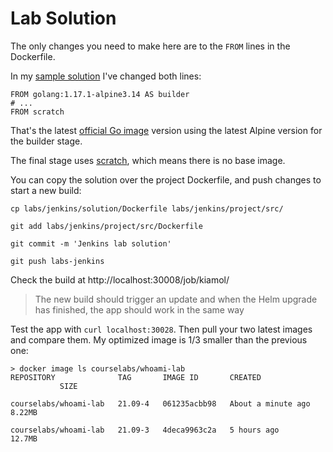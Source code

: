 # Lab Solution

The only changes you need to make here are to the `FROM` lines in the Dockerfile.

In my [sample solution](./solution/Dockerfile) I've changed both lines:

```
FROM golang:1.17.1-alpine3.14 AS builder
# ...
FROM scratch
```

That's the latest [official Go image](https://hub.docker.com/_/golang?tab=tags&page=1&ordering=last_updated) version using the latest Alpine version for the builder stage. 

The final stage uses [scratch](https://hub.docker.com/_/scratch/), which means there is no base image.

You can copy the solution over the project Dockerfile, and push changes to start a new build:

```
cp labs/jenkins/solution/Dockerfile labs/jenkins/project/src/

git add labs/jenkins/project/src/Dockerfile

git commit -m 'Jenkins lab solution'

git push labs-jenkins
```

Check the build at http://localhost:30008/job/kiamol/

> The new build should trigger an update and when the Helm upgrade has finished, the app should work in the same way 

Test the app with `curl localhost:30028`. Then pull your two latest images and compare them. My optimized image is 1/3 smaller than the previous one:

```
> docker image ls courselabs/whoami-lab
REPOSITORY              TAG       IMAGE ID       CREATED   
           SIZE

courselabs/whoami-lab   21.09-4   061235acbb98   About a minute ago   8.22MB

courselabs/whoami-lab   21.09-3   4deca9963c2a   5 hours ago          12.7MB
```